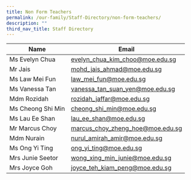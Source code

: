 ```yaml
---
title: Non Form Teachers
permalink: /our-family/Staff-Directory/non-form-teachers/
description: ""
third_nav_title: Staff Directory
---
```

| Name | Email  |
| -------- | -------- |
|Ms Evelyn Chua		|evelyn_chua_kim_choo@moe.edu.sg|
|Mr Jais		|mohd_jais_ahmad@moe.edu.sg|
|Ms Law Mei Fun		|law_mei_fun@moe.edu.sg|
|Ms Vanessa Tan		|vanessa_tan_suan_yen@moe.edu.sg|
|Mdm Rozidah		|rozidah_jaffar@moe.edu.sg|
|Ms Cheong Shi Min		|cheong_shi_min@moe.edu.sg|
|Ms Lau Ee Shan		|lau_ee_shan@moe.edu.sg|
|Mr Marcus Choy	|marcus_choy_zheng_hoe@moe.edu.sg|
|Mdm Nurain	|nurul_amirah_amir@moe.edu.sg|
|Ms Ong Yi Ting		|ong_yi_ting@moe.edu.sg|
|Mrs Junie Seetor		|wong_xing_min_junie@moe.edu.sg|
|Mrs Joyce Goh		|joyce_teh_kiam_peng@moe.edu.sg|